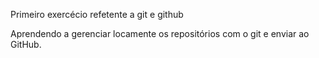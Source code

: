 Primeiro exercécio refetente a git e github

Aprendendo a gerenciar locamente os repositórios com o git e enviar ao GitHub.
